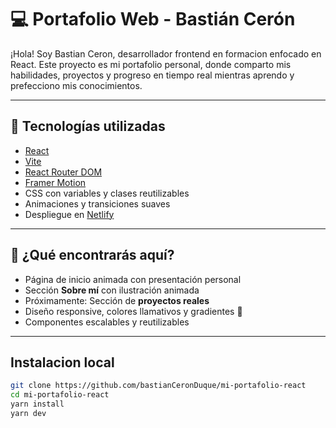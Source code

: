 # 💻 Portafolio Web - Bastián Cerón

¡Hola! Soy Bastian Ceron, desarrollador frontend en formacion enfocado en React.
Este proyecto es mi portafolio personal, donde comparto mis habilidades, proyectos y progreso en tiempo real mientras aprendo y prefecciono mis conocimientos.

---

## 🚀 Tecnologías utilizadas

- [React](https://reactjs.org/)
- [Vite](https://vitejs.dev/)
- [React Router DOM](https://reactrouter.com/)
- [Framer Motion](https://www.framer.com/motion/)
- CSS con variables y clases reutilizables
- Animaciones y transiciones suaves
- Despliegue en [Netlify](https://netlify.com)

---

## 🎯 ¿Qué encontrarás aquí?

- Página de inicio animada con presentación personal
- Sección **Sobre mí** con ilustración animada
- Próximamente: Sección de **proyectos reales**
- Diseño responsive, colores llamativos y gradientes 🎨
- Componentes escalables y reutilizables

---

## Instalacion local

```bash
git clone https://github.com/bastianCeronDuque/mi-portafolio-react
cd mi-portafolio-react
yarn install
yarn dev